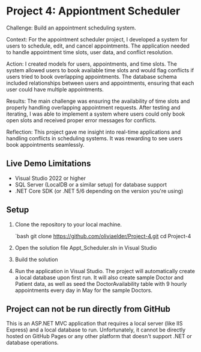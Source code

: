 # Project 4: Appiontment Scheduler
Challenge: Build an appointment scheduling system.

Context: For the appointment scheduler project, I developed a system for users to schedule, edit, and cancel appointments. The application needed to handle appointment time slots, user data, and conflict resolution.

Action: I created models for users, appointments, and time slots. The system allowed users to book available time slots and would flag conflicts if users tried to book overlapping appointments. The database schema included relationships between users and appointments, ensuring that each user could have multiple appointments.

Results: The main challenge was ensuring the availability of time slots and properly handling overlapping appointment requests. After testing and iterating, I was able to implement a system where users could only book open slots and received proper error messages for conflicts.

Reflection: This project gave me insight into real-time applications and handling conflicts in scheduling systems. It was rewarding to see users book appointments seamlessly.


## Live Demo Limitations

- Visual Studio 2022 or higher
- SQL Server (LocalDB or a similar setup) for database support
- .NET Core SDK (or .NET 5/6 depending on the version you're using)

## Setup

1. Clone the repository to your local machine.
   
   `bash
   git clone https://github.com/oliviaelder/Project-4.git
   cd Project-4
   
4. Open the solution file Appt_Scheduler.sln in Visual Studio
5. Build the solution
6. Run the application in Visual Studio.  The project will automatically create a local database upon first run.  It will also create sample Doctor and Patient data, as well as seed the DoctorAvailability table with 9 hourly appointments every day in May for the sample Doctors. 

## Project can not be run directly from GitHub
This is an ASP.NET MVC application that requires a local server (like IIS Express) and a local database to run. Unfortunately, it cannot be directly hosted on GitHub Pages or any other platform that doesn't support .NET or database operations.
